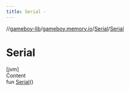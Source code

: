 ```yaml
---
title: Serial -
---
```

//[gameboy-lib](../../index.md)/[gameboy.memory.io](../index.md)/[Serial](index.md)/[Serial](-serial.md)



# Serial  
[jvm]  
Content  
fun [Serial](-serial.md)()  




